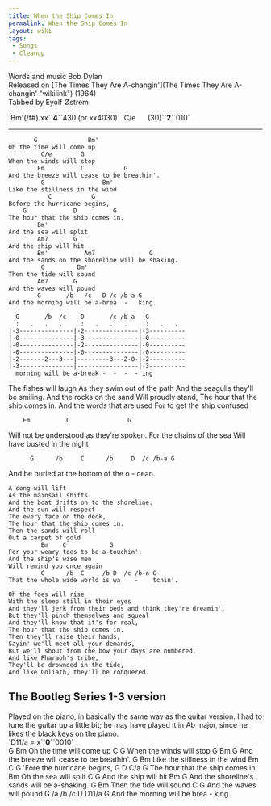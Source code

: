 ```yaml
---
title: When the Ship Comes In
permalink: When the Ship Comes In
layout: wiki
tags:
 - Songs
 - Cleanup
---
```


Words and music Bob Dylan  
Released on [The Times They Are
A-changin'](The Times They Are A-changin' "wikilink") (1964)  
Tabbed by Eyolf Østrem

<div class="chords">
`Bm'(/f#) xx`<strong>`4`</strong>`430 (or xx4030)`  
`C/e      (30)`<strong>`2`</strong>`010`

</div>

* * * * *

           G              Bm'
    Oh the time will come up
             C/e        G
    When the winds will stop
            Em          C           G
    And the breeze will cease to be breathin'.
             G                Bm'
    Like the stillness in the wind
               C           G
    Before the hurricane begins,
        G             D          G
    The hour that the ship comes in.
            Bm'
    And the sea will split
            Am7       G
    And the ship will hit
            Bm'          Am7               G
    And the sands on the shoreline will be shaking.
             G         Bm'
    Then the tide will sound
            Am7       G
    And the waves will pound
            G       /b   /c   D /c /b-a G
    And the morning will be a-brea  -   king.

      G       /b  /c    D       /c /b-a   G
      :   .   .   .     :   .   .   .     :   .   .
    |-3---------------|-2---------------|-3----------
    |-0---------------|-3---------------|-0----------
    |-0---------------|-2---------------|-0----------
    |-0---------------|-0---------------|-0----------
    |-2-------2---3---|---------3---2-0-|-2----------
    |-3---------------|-----------------|-3----------
      morning will be a-break -  -  -  - ing

The fishes will laugh As they swim out of the path And the seagulls
they'll be smiling. And the rocks on the sand Will proudly stand, The
hour that the ship comes in. And the words that are used For to get the
ship confused

`    Em          C                G`

Will not be understood as they're spoken. For the chains of the sea Will
have busted in the night

`      G      /b     C      /b     D  /c /b-a G`

And be buried at the bottom of the o - cean.

    A song will lift
    As the mainsail shifts
    And the boat drifts on to the shoreline.
    And the sun will respect
    The every face on the deck,
    The hour that the ship comes in.
    Then the sands will roll
    Out a carpet of gold
             Em    C            G
    For your weary toes to be a-touchin'.
    And the ship's wise men
    Will remind you once again
             G      /b  C     /b D  /c /b-a G
    That the whole wide world is wa    -    tchin'.

    Oh the foes will rise
    With the sleep still in their eyes
    And they'll jerk from their beds and think they're dreamin'.
    But they'll pinch themselves and squeal
    And they'll know that it's for real,
    The hour that the ship comes in.
    Then they'll raise their hands,
    Sayin' we'll meet all your demands,
    But we'll shout from the bow your days are numbered.
    And like Pharaoh's tribe,
    They'll be drownded in the tide,
    And like Goliath, they'll be conquered.

<h2 class="songversion">
The Bootleg Series 1-3 version

</h2>
Played on the piano, in basically the same way as the guitar version. I
had to tune the guitar up a little bit; he may have played it in Ab
major, since he likes the black keys on the piano.

<div class="chords">
`D11/a = x`<strong>`0`</strong>`0010`

</div>
           G              Bm
    Oh the time will come up
             C          G
    When the winds will stop
            G           Bm          G
    And the breeze will cease to be breathin'.
             G                Bm
    Like the stillness in the wind
              Em   C      G
    'Fore the hurricane begins,
        G             D    C/a   G
    The hour that the ship comes in.
           Bm
    Oh the sea will split
            C         G
    And the ship will hit
                        Bm              G
    And the shoreline's sands will be a-shaking.
             G         Bm
    Then the tide will sound
            C          G
    And the waves will pound
            G  /a   /b   /c D  D11/a G
    And the morning will be brea  -  king.
